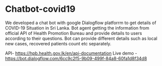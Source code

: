 # Chatbot-covid19
We developed a chat bot with google Dialogflow platforrm to get details of COVID-19 Situation in Sri Lanka. Bot agent getting the information from official API of Health Promotion Bureau and provide details to users according to their questions. Bot can provide different details such as local new cases, recovered patients count etc separately.

API- https://hpb.health.gov.lk/en/api-documentation
Live demo - https://bot.dialogflow.com/6cc9c2f5-9b09-499f-84a8-60fa1d8f34d8
